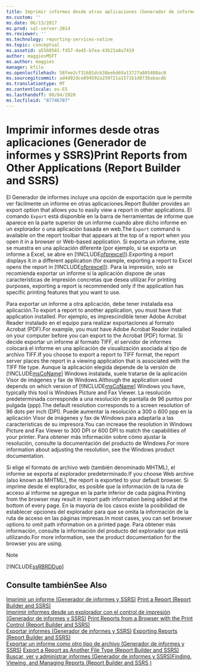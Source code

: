 ```yaml
---
title: Imprimir informes desde otras aplicaciones (Generador de informes y SSRS) | Microsoft Docs
ms.custom: ''
ms.date: 06/13/2017
ms.prod: sql-server-2014
ms.reviewer: ''
ms.technology: reporting-services-native
ms.topic: conceptual
ms.assetid: a5560581-fd57-4a45-b7ea-43b21a8a7419
author: maggiesMSFT
ms.author: maggies
manager: kfile
ms.openlocfilehash: 58fee2cf31601dc638eebd69a13727a805408ac0
ms.sourcegitcommit: ad4d92dce894592a259721a1571b1d8736abacdb
ms.translationtype: MT
ms.contentlocale: es-ES
ms.lasthandoff: 08/04/2020
ms.locfileid: "87746787"
---
```

# <a name="print-reports-from-other-applications-report-builder-and-ssrs"></a><span data-ttu-id="eb674-102">Imprimir informes desde otras aplicaciones (Generador de informes y SSRS)</span><span class="sxs-lookup"><span data-stu-id="eb674-102">Print Reports from Other Applications (Report Builder and SSRS)</span></span>
  <span data-ttu-id="eb674-103">El Generador de informes incluye una opción de exportación que le permite ver fácilmente un informe en otras aplicaciones.</span><span class="sxs-lookup"><span data-stu-id="eb674-103">Report Builder provides an export option that allows you to easily view a report in other applications.</span></span> <span data-ttu-id="eb674-104">El comando `Export` está disponible en la barra de herramientas de informe que aparece en la parte superior de un informe cuando abre dicho informe en un explorador o una aplicación basada en web.</span><span class="sxs-lookup"><span data-stu-id="eb674-104">The `Export` command is available on the report toolbar that appears at the top of a report when you open it in a browser or Web-based application.</span></span> <span data-ttu-id="eb674-105">Si exporta un informe, este se muestra en una aplicación diferente (por ejemplo, si se exporta un informe a Excel, se abre en [!INCLUDE[ofprexcel](../../includes/ofprexcel-md.md)]).</span><span class="sxs-lookup"><span data-stu-id="eb674-105">Exporting a report displays it in a different application (for example, exporting a report to Excel opens the report in [!INCLUDE[ofprexcel](../../includes/ofprexcel-md.md)]).</span></span> <span data-ttu-id="eb674-106">Para la impresión, solo se recomienda exportar un informe si la aplicación dispone de unas características de impresión concretas que desea utilizar.</span><span class="sxs-lookup"><span data-stu-id="eb674-106">For printing purposes, exporting a report is recommended only if the application has specific printing features that you want to use.</span></span>  
  
 <span data-ttu-id="eb674-107">Para exportar un informe a otra aplicación, debe tener instalada esa aplicación.</span><span class="sxs-lookup"><span data-stu-id="eb674-107">To export a report to another application, you must have that application installed.</span></span> <span data-ttu-id="eb674-108">Por ejemplo, es imprescindible tener Adobe Acrobat Reader instalado en el equipo para realizar exportaciones al formato Acrobat (PDF).</span><span class="sxs-lookup"><span data-stu-id="eb674-108">For example, you must have Adobe Acrobat Reader installed on your computer before you can export to the Acrobat (PDF) format.</span></span> <span data-ttu-id="eb674-109">Si decide exportar un informe al formato TIFF, el servidor de informes colocará el informe en una aplicación de visualización asociada al tipo de archivo TIFF.</span><span class="sxs-lookup"><span data-stu-id="eb674-109">If you choose to export a report to TIFF format, the report server places the report in a viewing application that is associated with the TIFF file type.</span></span> <span data-ttu-id="eb674-110">Aunque la aplicación elegida depende de la versión de [!INCLUDE[msCoName](../../includes/msconame-md.md)] Windows instalada, suele tratarse de la aplicación Visor de imágenes y fax de Windows.</span><span class="sxs-lookup"><span data-stu-id="eb674-110">Although the application used depends on which version of [!INCLUDE[msCoName](../../includes/msconame-md.md)] Windows you have, typically this tool is Windows Picture and Fax Viewer.</span></span> <span data-ttu-id="eb674-111">La resolución predeterminada corresponde a una resolución de pantalla de 96 puntos por pulgada (ppp).</span><span class="sxs-lookup"><span data-stu-id="eb674-111">The default resolution corresponds to a screen resolution of 96 dots per inch (DPI).</span></span> <span data-ttu-id="eb674-112">Puede aumentar la resolución a 300 o 600 ppp en la aplicación Visor de imágenes y fax de Windows para adaptarla a las características de su impresora.</span><span class="sxs-lookup"><span data-stu-id="eb674-112">You can increase the resolution in Windows Picture and Fax Viewer to 300 DPI or 600 DPI to match the capabilities of your printer.</span></span> <span data-ttu-id="eb674-113">Para obtener más información sobre cómo ajustar la resolución, consulte la documentación del producto de Windows.</span><span class="sxs-lookup"><span data-stu-id="eb674-113">For more information about adjusting the resolution, see the Windows product documentation.</span></span>  
  
 <span data-ttu-id="eb674-114">Si elige el formato de archivo web (también denominado MHTML), el informe se exporta al explorador predeterminado.</span><span class="sxs-lookup"><span data-stu-id="eb674-114">If you choose Web archive (also known as MHTML), the report is exported to your default browser.</span></span> <span data-ttu-id="eb674-115">Si imprime desde el explorador, es posible que la información de la ruta de acceso al informe se agregue en la parte inferior de cada página.</span><span class="sxs-lookup"><span data-stu-id="eb674-115">Printing from the browser may result in report path information being added at the bottom of every page.</span></span> <span data-ttu-id="eb674-116">En la mayoría de los casos existe la posibilidad de establecer opciones del explorador para que se omita la información de la ruta de acceso en las páginas impresas.</span><span class="sxs-lookup"><span data-stu-id="eb674-116">In most cases, you can set browser options to omit path information on a printed page.</span></span> <span data-ttu-id="eb674-117">Para obtener más información, consulte la información del producto del explorador que está utilizando.</span><span class="sxs-lookup"><span data-stu-id="eb674-117">For more information, see the product documentation for the browser you are using.</span></span>  
  
> [!NOTE]  
>  [!INCLUDE[ssRBRDDup](../../includes/ssrbrddup-md.md)]  
  
## <a name="see-also"></a><span data-ttu-id="eb674-118">Consulte también</span><span class="sxs-lookup"><span data-stu-id="eb674-118">See Also</span></span>  
 <span data-ttu-id="eb674-119">[Imprimir un informe &#40;Generador de informes y SSRS&#41;](print-a-report-report-builder-and-ssrs.md) </span><span class="sxs-lookup"><span data-stu-id="eb674-119">[Print a Report &#40;Report Builder and SSRS&#41;](print-a-report-report-builder-and-ssrs.md) </span></span>  
 <span data-ttu-id="eb674-120">[Imprimir informes desde un explorador con el control de impresión &#40;Generador de informes y SSRS&#41;](print-reports-from-a-browser-with-the-print-control-report-builder-and-ssrs.md) </span><span class="sxs-lookup"><span data-stu-id="eb674-120">[Print Reports from a Browser with the Print Control &#40;Report Builder and SSRS&#41;](print-reports-from-a-browser-with-the-print-control-report-builder-and-ssrs.md) </span></span>  
 <span data-ttu-id="eb674-121">[Exportar informes &#40;Generador de informes y SSRS&#41;](export-reports-report-builder-and-ssrs.md) </span><span class="sxs-lookup"><span data-stu-id="eb674-121">[Exporting Reports &#40;Report Builder and SSRS&#41;](export-reports-report-builder-and-ssrs.md) </span></span>  
 <span data-ttu-id="eb674-122">[Exportar un informe como otro tipo de archivo &#40;Generador de informes y SSRS&#41;](../export-a-report-as-another-file-type-report-builder-and-ssrs.md) </span><span class="sxs-lookup"><span data-stu-id="eb674-122">[Export a Report as Another File Type &#40;Report Builder and SSRS&#41;](../export-a-report-as-another-file-type-report-builder-and-ssrs.md) </span></span>  
 [<span data-ttu-id="eb674-123">Buscar, ver y administrar informes &#40;Generador de informes y SSRS&#41;</span><span class="sxs-lookup"><span data-stu-id="eb674-123">Finding, Viewing, and Managing Reports &#40;Report Builder and SSRS &#41;</span></span>](finding-viewing-and-managing-reports-report-builder-and-ssrs.md)  
  
  
